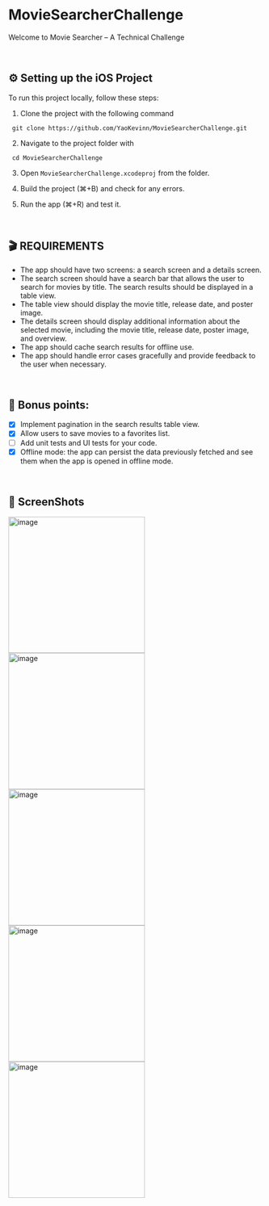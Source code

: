 # MovieSearcherChallenge

Welcome to Movie Searcher – A Technical Challenge

<br>

## ⚙️  Setting up the iOS Project

To run this project locally, follow these steps:

1. Clone the project with the following command
```
 git clone https://github.com/YaoKevinn/MovieSearcherChallenge.git
```

2. Navigate to the project folder with
```
 cd MovieSearcherChallenge
```

3. Open `MovieSearcherChallenge.xcodeproj` from the folder.

4. Build the project (⌘+B) and check for any errors.

5. Run the app (⌘+R) and test it.

<br>

## 🎬  REQUIREMENTS

* The app should have two screens: a search screen and a details screen.
* The search screen should have a search bar that allows the user to search for movies by title. The search results should be displayed in a table view.
* The table view should display the movie title, release date, and poster image.
* The details screen should display additional information about the selected movie, including the movie title, release date, poster image, and overview.
* The app should cache search results for offline use.
* The app should handle error cases gracefully and provide feedback to the user when necessary.

<br>

## 🎉  Bonus points:

- [x] Implement pagination in the search results table view.
- [x] Allow users to save movies to a favorites list.
- [ ] Add unit tests and UI tests for your code.
- [x] Offline mode: the app can persist the data previously fetched and see them when the app is opened in offline mode. 

<br>

## 📱 ScreenShots
<img width="270" alt="image" src="https://github.com/YaoKevinn/MovieSearcherChallenge/assets/51725053/437b1079-a2ac-43c3-9422-2e6f1037f4a6">
<img width="270" alt="image" src="https://github.com/YaoKevinn/MovieSearcherChallenge/assets/51725053/6ad95283-f35e-4a3f-b506-e211eca78717">
<img width="270" alt="image" src="https://github.com/YaoKevinn/MovieSearcherChallenge/assets/51725053/6c117add-15cb-4223-bc22-ea2c27359f08">
<img width="270" alt="image" src="https://github.com/YaoKevinn/MovieSearcherChallenge/assets/51725053/192e3e8d-9851-4e55-b3c9-8be141ba8b29">
<img width="270" alt="image" src="https://github.com/YaoKevinn/MovieSearcherChallenge/assets/51725053/67950342-4059-4b40-bbb5-c9ec86d43eb7">



